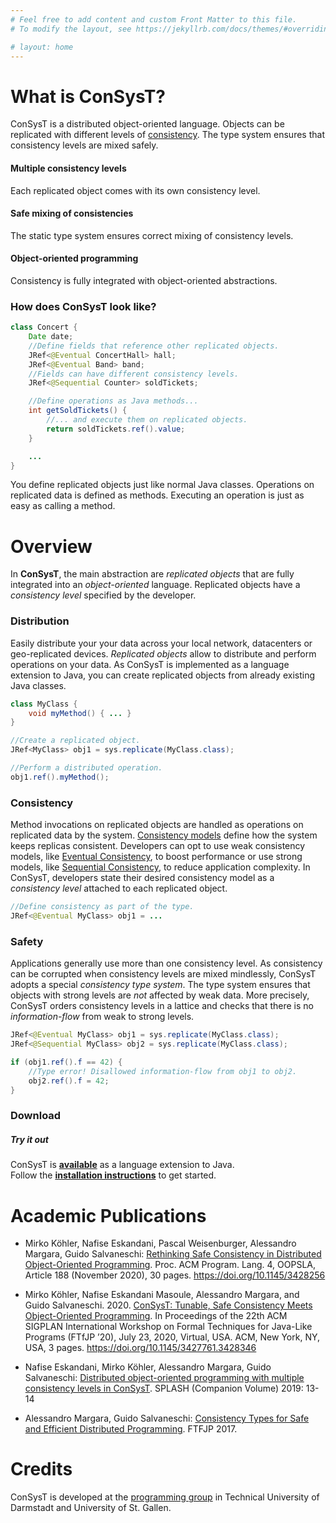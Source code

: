 ```yaml
---
# Feel free to add content and custom Front Matter to this file.
# To modify the layout, see https://jekyllrb.com/docs/themes/#overriding-theme-defaults

# layout: home
---
```


# What is ConSysT?

ConSysT is a distributed object-oriented language. Objects can be replicated with different levels of [consistency](https://en.wikipedia.org/wiki/Consistency_model).
 The type system ensures that consistency levels are mixed safely.

<div id="featureparent">
	<div class="feature">
		<h4>Multiple consistency levels</h4>
		<p>Each replicated object comes with its own consistency level.</p>
	</div>
	<div class="feature">
		<h4>Safe mixing of consistencies</h4>
		<p>The static type system ensures correct mixing of consistency levels.</p>
	</div>
	<div class="feature">
		<h4>Object-oriented programming</h4>
		<p>Consistency is fully integrated with object-oriented abstractions.</p>
	</div>
</div>

<!-- # What is consysT?

Many modern applications use some distribution of data -- sharing pictures with friends, contacting payment servers, or reading news.
In particular, replication of data is useful when scalability, failure tolerance, offline functionality or latency play a role.
For these reasons, data is replicated over devices in a local network, datacenter, or world-wide.

However, when data can be modified, data consistency is a challenge for the system and for developers.
Keeping data consistent all the time is costly as replicas have to coordinate continuously, but may be important to guarantee application correctness.
To counteract this Weak consistency models have been developed to reduce the coordination cost, but developers have to reason about temporarily inconsistent data or asynchronous change propagation.

To make things worse, developers often have to mix consistency models in the same application. -->

<!-- **consysT** is a language and middle ware for that purpose. It lets developers easily define data with different consistency models. It tracks the replicated data and its consistency models through the application and ensures that consistency models are mixed correctly. -->

### How does ConSysT look like?

```java
class Concert {
	Date date;
	//Define fields that reference other replicated objects.
	JRef<@Eventual ConcertHall> hall;
	JRef<@Eventual Band> band;
	//Fields can have different consistency levels.
	JRef<@Sequential Counter> soldTickets;

	//Define operations as Java methods...
	int getSoldTickets() {
		//... and execute them on replicated objects.
		return soldTickets.ref().value;
	}

	...
}
```

You define replicated objects just like normal Java classes. Operations on replicated data is defined as methods. Executing an operation is just as easy as calling a method.

# Overview

In **ConSysT**, the main abstraction are _replicated objects_ that are fully integrated into an _object-oriented_ language.
Replicated objects have a _consistency level_ specified by the developer.

<!-- Strong consistency levels ensure that application invariants always hold but come at the cost of availability.
Weak models, on the other hand, may have temporary inconsistencies but have a high availability. -->

<!-- Since applications usually work with various consistency levels, consysT uses a *static consistency type system* to ensure that developers *safely mix* data with different consistency levels.

Besides the language, consysT also provides the middleware for distributing replicated data. -->

<!-- **consysT** features easy replication of data using various consistency models and ensures that replicated data with different consistency models is mixed correctly. -->

### Distribution

Easily distribute your your data across your local network, datacenters or geo-replicated devices. _Replicated objects_ allow to distribute and perform operations on your data. As ConSysT is implemented as a language extension to Java, you can create replicated objects from already existing Java classes.

```java
class MyClass {
	void myMethod() { ... }
}

//Create a replicated object.
JRef<MyClass> obj1 = sys.replicate(MyClass.class);

//Perform a distributed operation.
obj1.ref().myMethod();
```

### Consistency

Method invocations on replicated objects are handled as operations on replicated data by the system. [Consistency models](http://jepsen.io/consistency) define how the system keeps replicas consistent. Developers can opt to use weak consistency models, like [Eventual Consistency](https://en.wikipedia.org/wiki/Eventual_consistency), to boost performance or use strong models, like [Sequential Consistency](https://en.wikipedia.org/wiki/Sequential_consistency), to reduce application complexity. In ConSysT, developers state their desired consistency model as a _consistency level_ attached to each replicated object.

```java
//Define consistency as part of the type.
JRef<@Eventual MyClass> obj1 = ...
```

### Safety

Applications generally use more than one consistency level. As consistency can be corrupted when consistency levels are mixed mindlessly, ConSysT adopts a special _consistency type system_.
The type system ensures that objects with strong levels are _not_ affected by weak  data. More precisely, ConSysT orders consistency levels in a lattice and checks that there is no _information-flow_ from weak to strong levels.

```java
JRef<@Eventual MyClass> obj1 = sys.replicate(MyClass.class);
JRef<@Sequential MyClass> obj2 = sys.replicate(MyClass.class);

if (obj1.ref().f == 42) {
	//Type error! Disallowed information-flow from obj1 to obj2.
	obj2.ref().f = 42;
}
```

<!-- # Example


We introduce how **consysT** works with an example.
Assume you have the following `Counter` class in Java.

```java
class Counter {
	int value;

	Counter(int value) {
		this.value = value;
	}

	void inc() {
		value = value + 1;
	}

	int get() {
		return value;
	}
}
``` -->

### Download

<div class="tryout">
<h5>Try it out</h5>
ConSysT is <a href="https://github.com/consysT-project/consyst-code"><strong>available</strong></a> as a language extension to Java.
<br>
Follow the <a href="install.html"><strong>installation instructions</strong></a> to get started.
</div>

# Academic Publications

-   Mirko Köhler, Nafise Eskandani, Pascal Weisenburger, Alessandro Margara, Guido Salvaneschi: [Rethinking Safe Consistency in Distributed Object-Oriented Programming](oopsla2020.pdf). Proc. ACM Program. Lang. 4, OOPSLA, Article 188 (November 2020), 30 pages. <https://doi.org/10.1145/3428256>

-   Mirko Köhler, Nafise Eskandani Masoule, Alessandro Margara, and Guido Salvaneschi. 2020. [ConSysT: Tunable, Safe Consistency Meets Object-Oriented Programming](ftfjp2020.pdf). In Proceedings of the 22th ACM SIGPLAN International Workshop on Formal Techniques for Java-Like Programs (FTfJP ’20), July 23, 2020, Virtual, USA. ACM, New York, NY, USA, 3 pages. <https://doi.org/10.1145/3427761.3428346>

-   Nafise Eskandani, Mirko Köhler, Alessandro Margara, Guido Salvaneschi:
    [Distributed object-oriented programming with multiple consistency levels in ConSysT](https://dl.acm.org/doi/10.1145/3359061.3362779). SPLASH (Companion Volume) 2019: 13-14

-   Alessandro Margara, Guido Salvaneschi: [Consistency Types for Safe and Efficient Distributed Programming](https://dl.acm.org/doi/10.1145/3103111.3104044). FTFJP 2017.

# Credits

ConSysT is developed at the [programming group](https://programming-group.com/) in Technical University of Darmstadt and University of St. Gallen.
